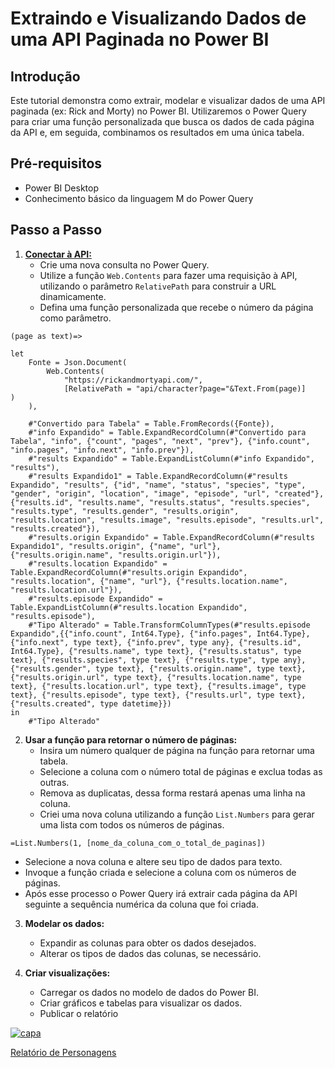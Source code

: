 # Extraindo e Visualizando Dados de uma API Paginada no Power BI

## Introdução
Este tutorial demonstra como extrair, modelar e visualizar dados de uma API paginada (ex: Rick and Morty) no Power BI. Utilizaremos o Power Query para criar uma função personalizada que busca os dados de cada página da API e, em seguida, combinamos os resultados em uma única tabela.

## Pré-requisitos
* Power BI Desktop
* Conhecimento básico da linguagem M do Power Query

## Passo a Passo

1. **[Conectar à API:](https://rickandmortyapi.com/documentation)**
   * Crie uma nova consulta no Power Query.
   * Utilize a função `Web.Contents` para fazer uma requisição à API, utilizando o parâmetro `RelativePath` para construir a URL dinamicamente.
   * Defina uma função personalizada que recebe o número da página como parâmetro.
```
(page as text)=>

let
    Fonte = Json.Document(
        Web.Contents(
            "https://rickandmortyapi.com/",
            [RelativePath = "api/character?page="&Text.From(page)]      ) 
    ),

    #"Convertido para Tabela" = Table.FromRecords({Fonte}),
    #"info Expandido" = Table.ExpandRecordColumn(#"Convertido para Tabela", "info", {"count", "pages", "next", "prev"}, {"info.count", "info.pages", "info.next", "info.prev"}),
    #"results Expandido" = Table.ExpandListColumn(#"info Expandido", "results"),
    #"results Expandido1" = Table.ExpandRecordColumn(#"results Expandido", "results", {"id", "name", "status", "species", "type", "gender", "origin", "location", "image", "episode", "url", "created"}, {"results.id", "results.name", "results.status", "results.species", "results.type", "results.gender", "results.origin", "results.location", "results.image", "results.episode", "results.url", "results.created"}),
    #"results.origin Expandido" = Table.ExpandRecordColumn(#"results Expandido1", "results.origin", {"name", "url"}, {"results.origin.name", "results.origin.url"}),
    #"results.location Expandido" = Table.ExpandRecordColumn(#"results.origin Expandido", "results.location", {"name", "url"}, {"results.location.name", "results.location.url"}),
    #"results.episode Expandido" = Table.ExpandListColumn(#"results.location Expandido", "results.episode"),
    #"Tipo Alterado" = Table.TransformColumnTypes(#"results.episode Expandido",{{"info.count", Int64.Type}, {"info.pages", Int64.Type}, {"info.next", type text}, {"info.prev", type any}, {"results.id", Int64.Type}, {"results.name", type text}, {"results.status", type text}, {"results.species", type text}, {"results.type", type any}, {"results.gender", type text}, {"results.origin.name", type text}, {"results.origin.url", type text}, {"results.location.name", type text}, {"results.location.url", type text}, {"results.image", type text}, {"results.episode", type text}, {"results.url", type text}, {"results.created", type datetime}})
in
    #"Tipo Alterado"
```
2. **Usar a função para retornar o número de páginas:**
   * Insira um número qualquer de página na função para retornar uma tabela.
   * Selecione a coluna com o número total de páginas e exclua todas as outras.
   * Remova as duplicatas, dessa forma restará apenas uma linha na coluna.
   * Criei uma nova coluna utilizando a função `List.Numbers` para gerar uma lista com todos os números de páginas.
```
=List.Numbers(1, [nome_da_coluna_com_o_total_de_paginas])
```
   * Selecione a nova coluna e altere seu tipo de dados para texto.
   * Invoque a função criada e selecione a coluna com os números de páginas.
   * Após esse processo o Power Query irá extrair cada página da API seguinte a sequência numérica da coluna que foi criada.

3. **Modelar os dados:**
   * Expandir as colunas para obter os dados desejados.
   * Alterar os tipos de dados das colunas, se necessário.

4. **Criar visualizações:**
   * Carregar os dados no modelo de dados do Power BI.
   * Criar gráficos e tabelas para visualizar os dados.
   * Publicar o relatório


[<img src="https://i.ibb.co/JqpWrfc/Rick-e-Morty.png" alt="capa" border="0">](https://x.gd/egkIS)

[Relatório de Personagens](https://x.gd/egkIS)

